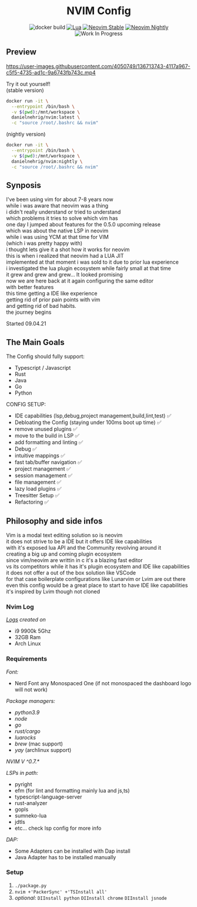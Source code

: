 <div align="center">

<h1>NVIM Config</h1>

![docker build](https://img.shields.io/github/workflow/status/danielnehrig/nvim/ci?label=build&logo=docker&style=for-the-badge)
[![Lua](https://img.shields.io/badge/Lua-blue.svg?style=for-the-badge&logo=lua)](http://www.lua.org)
[![Neovim Stable](https://img.shields.io/badge/Neovim%20Stable-green.svg?style=for-the-badge&logo=neovim)](https://neovim.io)
[![Neovim Nightly](https://img.shields.io/badge/Neovim%20Nightly-red.svg?style=for-the-badge&logo=neovim)](https://neovim.io)
![Work In Progress](https://img.shields.io/badge/Work%20In%20Progress-orange?style=for-the-badge)

</div>

## Preview

https://user-images.githubusercontent.com/4050749/136713743-4117a967-c5f5-4735-ad1c-9a6743fb743c.mp4

Try it out yourself!\
(stable version)

```bash
docker run -it \
  --entrypoint /bin/bash \
  -v $(pwd):/mnt/workspace \
  danielnehrig/nvim:latest \
  -c "source /root/.bashrc && nvim"
```

(nightly version)

```bash
docker run -it \
  --entrypoint /bin/bash \
  -v $(pwd):/mnt/workspace \
  danielnehrig/nvim:nightly \
  -c "source /root/.bashrc && nvim"
```

## Synposis

I've been using vim for about 7-8 years now  
while i was aware that neovim was a thing\
i didn't really understand or tried to understand\
which problems it tries to solve which vim has\
one day I jumped about features for the 0.5.0 upcoming release\
which was about the native LSP in neovim\
while i was using YCM at that time for VIM\
(which i was pretty happy with)\
i thought lets give it a shot how it works for neovim\
this is when i realized that neovim had a LUA JIT\
implemented at that moment i was sold to it due to prior lua experience\
i investigated the lua plugin ecosystem while fairly small at that time\
it grew and grew and grew... It looked promising\
now we are here back at it again configuring the same editor\
with better features\
this time getting a IDE like experience\
getting rid of prior pain points with vim\
and getting rid of bad habits.\
the journey begins

Started 09.04.21

## The Main Goals

The Config should fully support:

- Typescript / Javascript
- Rust
- Java
- Go
- Python

CONFIG SETUP:

- IDE capabilities (lsp,debug,project management,build,lint,test) ✅
- Debloating the Config (staying under 100ms boot up time) ✅
- remove unused plugins ✅
- move to the build in LSP ✅
- add formatting and linting ✅
- Debug ✅
- intuitive mappings ✅
- fast tab/buffer navigation ✅
- project management ✅
- session management ✅
- file management ✅
- lazy load plugins ✅
- Treesitter Setup ✅
- Refactoring ✅

## Philosophy and side infos

Vim is a modal text editing solution so is neovim\
it does not strive to be a IDE but it offers IDE like capabilities\
with it's exposed lua API and the Community revolving around it\
creating a big up and coming plugin ecosystem\
since vim/neovim are writtin in c it's a blazing fast editor\
vs its competitors
while it has it's plugin ecosystem and IDE like capabilities\
it does not offer a out of the box solution like VSCode\
for that case boilerplate configurations like Lunarvim or Lvim are out there\
even this config would be a great place to start to have IDE like capabilities\
it's inspired by Lvim though not cloned

### Nvim Log

_[Logs](./nvim.log) created on_

- i9 9900k 5Ghz
- 32GB Ram
- Arch Linux

### Requirements

_Font:_

- Nerd Font any Monospaced One (if not monospaced the dashboard logo will not work)

_Package managers:_

- _python3.9_
- _node_
- _go_
- _rust/cargo_
- _luarocks_
- _brew_ (mac support)
- _yay_ (archlinux support)

_NVIM V ^0.7.\*_

_LSPs in path:_

- pyright
- efm (for lint and formatting mainly lua and js,ts)
- typescript-language-server
- rust-analyzer
- gopls
- sumneko-lua
- jdtls
- etc... check lsp config for more info

_DAP:_

- Some Adapters can be installed with Dap install
- Java Adapter has to be installed manually

### Setup

1. `./package.py`
2. `nvim +'PackerSync' +'TSInstall all'`
3. _optional:_ `DIInstall python` `DIInstall chrome` `DIInstall jsnode`
